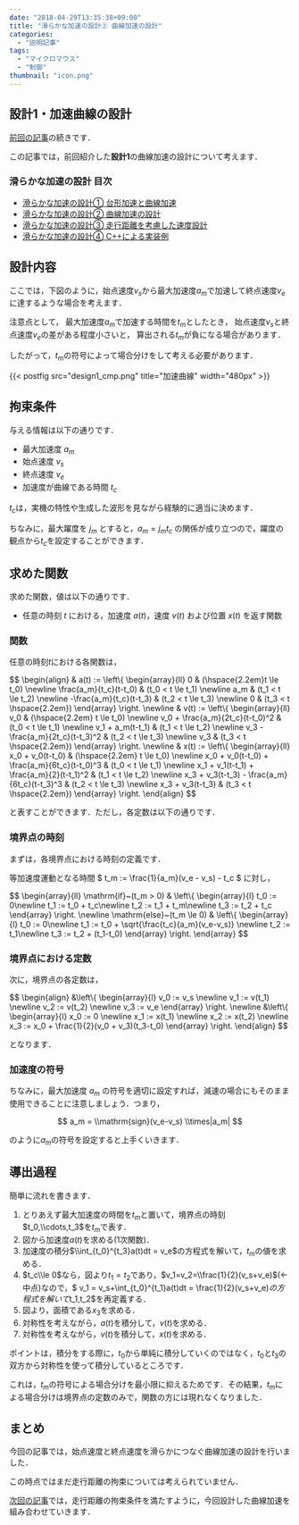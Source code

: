 ```yaml
---
date: "2018-04-29T13:35:38+09:00"
title: "滑らかな加速の設計② 曲線加速の設計"
categories:
  - "説明記事"
tags:
  - "マイクロマウス"
  - "制御"
thumbnail: "icon.png"
---
```


## 設計1・加速曲線の設計

[前回の記事](/posts/2018-04-29-accel-designer1/)の続きです．

この記事では，前回紹介した**設計1**の曲線加速の設計について考えます．

<!--more-->

### 滑らかな加速の設計 目次

- [滑らかな加速の設計① 台形加速と曲線加速](/posts/2018-04-29-accel-designer1/)
- [滑らかな加速の設計② 曲線加速の設計](/posts/2018-04-29-accel-designer2/)
- [滑らかな加速の設計③ 走行距離を考慮した速度設計](/posts/2018-04-29-accel-designer3/)
- [滑らかな加速の設計④ C++による実装例](/posts/2018-04-29-accel-designer4/)

## 設計内容

ここでは，下図のように，始点速度$v_s$から最大加速度$a_m$で加速して終点速度$v_e$に達するような場合を考えます．

注意点として，
最大加速度$a_m$で加速する時間を$t_m$としたとき，
始点速度$v_s$と終点速度$v_e$の差がある程度小さいと，
算出される$t_m$が負になる場合があります．

したがって，$t_m$の符号によって場合分けをして考える必要があります．

{{< postfig src="design1_cmp.png" title="加速曲線" width="480px" >}}

## 拘束条件

与える情報は以下の通りです．

- 最大加速度 $a_m$
- 始点速度 $v_s$
- 終点速度 $v_e$
- 加速度が曲線である時間 $t_c$

$t_c$は，実機の特性や生成した波形を見ながら経験的に適当に決めます．

ちなみに，最大躍度を $j_m$ とすると，$a_m = j_m t_c$ の関係が成り立つので，躍度の観点から$t_c$を設定することができます．

## 求めた関数

求めた関数，値は以下の通りです．

- 任意の時刻 $t$ における，加速度 $a(t)$，速度 $v(t)$ および位置 $x(t)$ を返す関数

### 関数

任意の時刻$t$における各関数は，

$$
\\begin{align}
&
a(t) :=
\\left\\{ \\begin{array}{ll}
  0 & (\\hspace{2.2em}t \\le t_0) \\newline
  \\frac{a_m}{t_c}(t-t_0) & (t_0 < t \\le t_1) \\newline
  a_m & (t_1 < t \\le t_2) \\newline
  -\\frac{a_m}{t_c}(t-t_3) & (t_2 < t \\le t_3) \\newline
  0 & (t_3 < t \\hspace{2.2em})
\\end{array} \\right.
\\newline
&
v(t) :=
\\left\\{ \\begin{array}{ll}
  v_0                               & (\\hspace{2.2em} t \\le t_0) \\newline
  v_0 + \\frac{a_m}{2t_c}(t-t_0)^2  & (t_0 < t \\le t_1) \\newline
  v_1 + a_m(t-t_1)                  & (t_1 < t \\le t_2) \\newline
  v_3 - \\frac{a_m}{2t_c}(t-t_3)^2  & (t_2 < t \\le t_3) \\newline
  v_3                               & (t_3 < t \\hspace{2.2em})
\\end{array} \\right.
\\newline
&
x(t) :=
\\left\\{ \\begin{array}{ll}
  x_0 + v_0(t-t_0) & (\\hspace{2.2em} t \\le t_0) \\newline
  x_0 + v_0(t-t_0) + \\frac{a_m}{6t_c}(t-t_0)^3 & (t_0 < t \\le t_1) \\newline
  x_1 + v_1(t-t_1) + \\frac{a_m}{2}(t-t_1)^2 & (t_1 < t \\le t_2) \\newline
  x_3 + v_3(t-t_3) - \\frac{a_m}{6t_c}(t-t_3)^3 & (t_2 < t \\le t_3) \\newline
  x_3 + v_3(t-t_3) & (t_3 < t \\hspace{2.2em})
\\end{array} \\right.
\\end{align}
$$

と表すことができます．ただし，各定数は以下の通りです．

### 境界点の時刻

まずは，各境界点における時刻の定義です．

等加速度運動となる時間 $ t_m := \\frac{1}{a_m}(v_e - v_s) - t_c $ に対し，

$$
\\begin{array}{ll}
  \\mathrm{if}~(t_m > 0) &
  \\left\\{ \\begin{array}{l}
    t_0 := 0\\newline
    t_1 := t_0 + t_c\\newline
    t_2 := t_1 + t_m\\newline
    t_3 := t_2 + t_c
  \\end{array} \\right.
   \\newline
  \\mathrm{else}~(t_m \\le 0) &
  \\left\\{ \\begin{array}{l}
    t_0 := 0\\newline
    t_1 := t_0 + \\sqrt{\\frac{t_c}{a_m}(v_e-v_s)} \\newline
    t_2 := t_1\\newline
    t_3 := t_2 + (t_1-t_0)
  \\end{array} \\right.
\\end{array}
$$

### 境界点における定数
次に，境界点の各定数は，

$$
\\begin{align}
  &\\left\\{ \\begin{array}{l}
  v_0 := v_s \\newline
  v_1 := v(t_1) \\newline
  v_2 := v(t_2) \\newline
  v_3 := v_e
  \\end{array} \\right.
  \\newline
  &\\left\\{ \\begin{array}{l}
  x_0 := 0 \\newline
  x_1 := x(t_1) \\newline
  x_2 := x(t_2) \\newline
  x_3 := x_0 + \\frac{1}{2}(v_0 + v_3)(t_3-t_0)
  \\end{array} \\right.
  \\end{align}
$$

となります．

### 加速度の符号

ちなみに，最大加速度 $a_m$ の符号を適切に設定すれば，減速の場合にもそのまま使用できることに注意しましょう．つまり，

$$
a_m = \\mathrm{sign}(v_e-v_s) \\times|a_m|
$$

のように$a_m$の符号を設定すると上手くいきます．

## 導出過程

簡単に流れを書きます．

1. とりあえず最大加速度の時間を$t_m$と置いて，境界点の時刻$t_0,\\cdots,t_3$を$t_m$で表す．
1. 図から加速度$a(t)$を求める(1次関数)．
1. 加速度の積分$\\int_{t_0}^{t_3}a(t)dt = v_e$の方程式を解いて，$t_m$の値を求める．
1. $t_c\\le 0$なら，図より$t_1=t_2$であり，$v_1=v_2=\\frac{1}{2}(v_s+v_e)$(←中点)なので，$ v_1 = v_s+\\int\_{t_0}^{t_1}a(t)dt = \\frac{1}{2}(v_s+v_e)$の方程式を解いて$t_1,t_2$を再定義する．
1. 図より，面積である$x_3$を求める．
1. 対称性を考えながら，$a(t)$を積分して，$v(t)$を求める．
1. 対称性を考えながら，$v(t)$を積分して，$x(t)$を求める．

ポイントは，積分をする際に，$t_0$から単純に積分していくのではなく，$t_0$と$t_3$の双方から対称性を使って積分しているところです．

これは，$t_m$の符号による場合分けを最小限に抑えるためです．その結果，$t_m$による場合分けは境界点の定数のみで，関数の方には現れなくなりました．

## まとめ

今回の記事では，始点速度と終点速度を滑らかにつなぐ曲線加速の設計を行いました．

この時点ではまだ走行距離の拘束については考えられていません．

[次回の記事](/posts/2018-04-29-accel-designer3/)では，走行距離の拘束条件を満たすように，今回設計した曲線加速を組み合わせていきます．

<script type="text/x-mathjax-config">
    MathJax.Hub.Config({tex2jax: {inlineMath: [['$','$'], ['\\(','\\)']]}});
</script>

